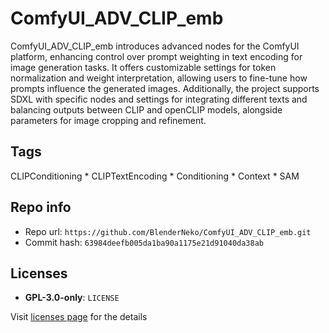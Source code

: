 # ComfyUI_ADV_CLIP_emb
ComfyUI_ADV_CLIP_emb introduces advanced nodes for the ComfyUI platform, enhancing control over prompt weighting in text encoding for image generation tasks. It offers customizable settings for token normalization and weight interpretation, allowing users to fine-tune how prompts influence the generated images. Additionally, the project supports SDXL with specific nodes and settings for integrating different texts and balancing outputs between CLIP and openCLIP models, alongside parameters for image cropping and refinement.

## Tags
CLIPConditioning * CLIPTextEncoding * Conditioning * Context * SAM

## Repo info
- Repo url: `https://github.com/BlenderNeko/ComfyUI_ADV_CLIP_emb.git`
- Commit hash: `63984deefb005da1ba90a1175e21d91040da38ab`

## Licenses
- **GPL-3.0-only**: `LICENSE`

Visit [licenses page](licenses.md) for the details
